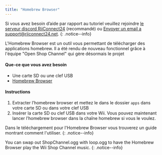 ```yaml
---
title: "Homebrew Browser"
---
```


Si vous avez besoin d’aide par rapport au tutoriel veuillez rejoindre [le serveur discord RiiConnect24](https://discord.gg/b4Y7jfD) (recommandé) ou [Envoyer un email a support@riiconnect24.net](mailto:support@riiconnect24.net).
{: .notice--info}

L'Homebrew Browser est un outil vous permettant de télécharger des applications homebrew. Il a été rendu de nouveau fonctionnel grâce à l'équipe "Open Shop Channel" qui gère désormais le projet

#### Que-ce que vous avez besoin
* Une carte SD ou une clef USB
* [Homebrew Browser](/assets/files/homebrew_browser_v0.3.9e.zip)

#### Instructions

1. Extracter l’homebrew browser et mettez le dans le dossier `apps` dans votre carte SD ou dans votre clef USB
2. Insérer la carte SD ou clef USB dans votre Wii. Vous pouvez maintenant lancer l’homebrew browser dans la chaîne homebrew si vous le voulez.

Dans le téléchargement pour l'Homebrew Browser vous trouverez un guide montrant comment l'utiliser.
{: .notice--info}

You can swap out ShopChannel.ogg with loop.ogg to have the Homebrew Browser play the Wii Shop Channel music.
{: .notice--info}

